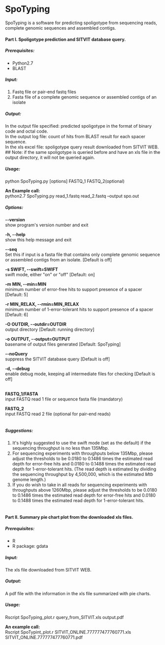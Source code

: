 SpoTyping
=========
SpoTyping is a software for predicting spoligotype from sequencing reads, complete genomic sequences and assembled contigs.


#### Part I. Spoligotype prediction and SITVIT database query.
##### Prerequisites:
* Python2.7
* BLAST

##### Input:
1. Fastq file or pair-end fastq files
2. Fasta file of a complete genomic sequence or assembled contigs of an isolate

##### Output:
In the output file specified:	predicted spoligotype in the format of binary code and octal code.  
In the output log file:		count of hits from BLAST result for each spacer sequence.   
In the xls excel file:		spoligotype query result downloaded from SITVIT WEB.  
			## Note: if the same spoligotype is queried before and have an xls file in the output directory, it will not be queried again.  

##### Usage:
python SpoTyping.py [options] FASTQ_1 FASTQ_2(optional)

**An Example call:**  
python2.7 SpoTyping.py read_1.fastq read_2.fastq –output spo.out

##### Options:
  **--version**  
  show program's version number and exit
  
  **-h, --help**  
  show this help message and exit
  
  **--seq**  
  Set this if input is a fasta file that contains only complete genomic sequence or assembled contigs from an isolate. [Default is off]
  
  **-s SWIFT, --swift=SWIFT**  
  swift mode, either "on" or "off" [Default: on]
  
  **-m MIN, --min=MIN**  
  minimum number of error-free hits to support presence of a spacer [Default: 5]
  
  **-r MIN_RELAX, --rmin=MIN_RELAX**  
  minimum number of 1-error-tolerant hits to support presence of a spacer [Default: 6]
  
  **-O OUTDIR, --outdir=OUTDIR**  
  output directory [Default: running directory]
  
  **-o OUTPUT, --output=OUTPUT**  
  basename of output files generated [Default: SpoTyping]
  
  **--noQuery**  
  suppress the SITVIT database query [Default is off]
  
  **-d, --debug**  
  enable debug mode, keeping all intermediate files for checking [Default is off]
<br><br>

  **FASTQ_1/FASTA**  
  input FASTQ read 1 file or sequence fasta file (mandatory)
  
  **FASTQ_2**  
  input FASTQ read 2 file (optional for pair-end reads)
<br><br>

##### Suggestions:
1. It's highly suggested to use the swift mode (set as the default) if the sequencing throughput is no less than 135Mbp.
2. For sequencing experiments with throughputs below 135Mbp, please adjust the thresholds to be 0.0180 to 0.1486 times the estimated read depth for error-free hits and 0.0180 to 0.1488 times the estimated read depth for 1-error-tolerant hits. (The read depth is estimated by dividing the sequencing throughput by 4,500,000, which is the estimated _Mtb_ genome length.)
3. If you do wish to take in all reads for sequencing experiments with throughputs above 1260Mbp, please adjust the thresholds to be 0.0180 to 0.1486 times the estimated read depth for error-free hits and 0.0180 to 0.1488 times the estimated read depth for 1-error-tolerant hits.
<br><br>

#### Part II. Summary pie chart plot from the downloaded xls files.
##### Prerequisites:
* R
* R package: gdata

##### Input:
The xls file downloaded from SITVIT WEB.

##### Output:
A pdf file with the information in the xls file summarized with pie charts.

##### Usage:
Rscript SpoTyping_plot.r query_from_SITVIT.xls output.pdf

**An example call:**  
Rscript SpoTypint_plot.r SITVIT_ONLINE.777777477760771.xls SITVIT_ONLINE.777777477760771.pdf
